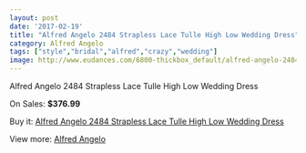 ```yaml
---
layout: post
date: '2017-02-19'
title: "Alfred Angelo 2484 Strapless Lace Tulle High Low Wedding Dress"
category: Alfred Angelo
tags: ["style","bridal","alfred","crazy","wedding"]
image: http://www.eudances.com/6800-thickbox_default/alfred-angelo-2484-strapless-lace-tulle-high-low-wedding-dress.jpg
---
```

Alfred Angelo 2484 Strapless Lace Tulle High Low Wedding Dress

On Sales: **$376.99**
<a href="https://www.eudances.com/en/alfred-angelo/2510-alfred-angelo-2484-strapless-lace-tulle-high-low-wedding-dress.html"><amp-img layout="responsive" width="600" height="600" src="//www.eudances.com/6800-thickbox_default/alfred-angelo-2484-strapless-lace-tulle-high-low-wedding-dress.jpg" alt="Alfred Angelo 2484 Strapless Lace Tulle High Low Wedding Dress 0" /></a>
<a href="https://www.eudances.com/en/alfred-angelo/2510-alfred-angelo-2484-strapless-lace-tulle-high-low-wedding-dress.html"><amp-img layout="responsive" width="600" height="600" src="//www.eudances.com/6802-thickbox_default/alfred-angelo-2484-strapless-lace-tulle-high-low-wedding-dress.jpg" alt="Alfred Angelo 2484 Strapless Lace Tulle High Low Wedding Dress 1" /></a>
<a href="https://www.eudances.com/en/alfred-angelo/2510-alfred-angelo-2484-strapless-lace-tulle-high-low-wedding-dress.html"><amp-img layout="responsive" width="600" height="600" src="//www.eudances.com/6801-thickbox_default/alfred-angelo-2484-strapless-lace-tulle-high-low-wedding-dress.jpg" alt="Alfred Angelo 2484 Strapless Lace Tulle High Low Wedding Dress 2" /></a>

Buy it: [Alfred Angelo 2484 Strapless Lace Tulle High Low Wedding Dress](https://www.eudances.com/en/alfred-angelo/2510-alfred-angelo-2484-strapless-lace-tulle-high-low-wedding-dress.html "Alfred Angelo 2484 Strapless Lace Tulle High Low Wedding Dress")

View more: [Alfred Angelo](https://www.eudances.com/en/36-alfred-angelo "Alfred Angelo")